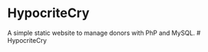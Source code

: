 # HypocriteCry

A simple static website to manage donors with PhP and MySQL.
#   H y p o c r i t e C r y  
 